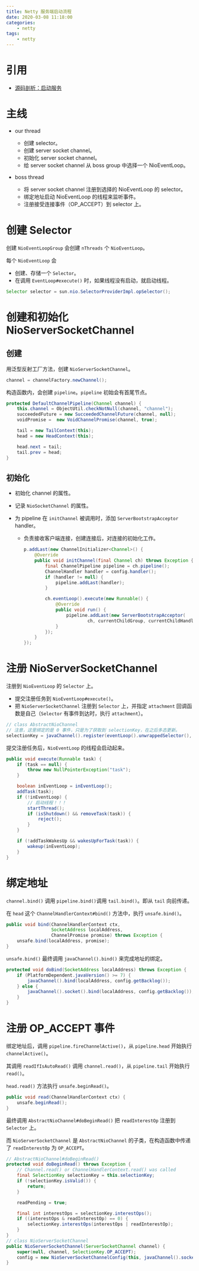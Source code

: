 ```yaml
---
title: Netty 服务端启动流程
date: 2020-03-08 11:18:00
categories:
	- netty
tags:
	- netty
---
```


# 引用

- [源码剖析：启动服务](https://time.geekbang.org/course/detail/237-158209)

# 主线

- our thread
  - 创建 selector。
  - 创建 server socket channel。
  - 初始化 server socket channel。
  - 给 server socket channel 从 boss group 中选择一个 NioEventLoop。

- boss thread 
  - 将 server socket channel 注册到选择的 NioEventLoop 的 selector。
  - 绑定地址启动 NioEventLoop 的线程来监听事件。
  - 注册接受连接事件（OP_ACCEPT）到 selector 上。

# 创建 Selector

创建 `NioEventLoopGroup` 会创建 `nThreads` 个 `NioEventLoop`。

每个 `NioEventLoop` 会

- 创建、存储一个 `Selector`。
- 在调用 `EventLoop#execute()` 时，如果线程没有启动，就启动线程。

```java
Selector selector = sun.nio.SelectorProviderImpl.opSelector();
```

# 创建和初始化 NioServerSocketChannel

## 创建

用泛型反射工厂方法，创建 `NioServerSocketChannel`。

```java
channel = channelFactory.newChannel();
```

构造函数内，会创建 `pipeline`。`pipeline` 初始会有首尾节点。

```java
protected DefaultChannelPipeline(Channel channel) {
    this.channel = ObjectUtil.checkNotNull(channel, "channel");
    succeededFuture = new SucceededChannelFuture(channel, null);
    voidPromise =  new VoidChannelPromise(channel, true);

    tail = new TailContext(this);
    head = new HeadContext(this);

    head.next = tail;
    tail.prev = head;
}
```

## 初始化

- 初始化 channel 的属性。

- 记录 `NioSocketChannel` 的属性。

- 为 pipeline 在 `initChannel` 被调用时，添加 `ServerBootstrapAcceptor` handler。
  
  - 负责接收客户端连接，创建连接后，对连接的初始化工作。
  
    ```java
    p.addLast(new ChannelInitializer<Channel>() {
        @Override
        public void initChannel(final Channel ch) throws Exception {
            final ChannelPipeline pipeline = ch.pipeline();
            ChannelHandler handler = config.handler();
            if (handler != null) {
                pipeline.addLast(handler);
            }
    
            ch.eventLoop().execute(new Runnable() {
                @Override
                public void run() {
                    pipeline.addLast(new ServerBootstrapAcceptor(
                            ch, currentChildGroup, currentChildHandler, currentChildOptions, currentChildAttrs));
                }
            });
        }
    });
    ```

# 注册 NioServerSocketChannel

注册到 `NioEventLoop` 的 `Selector` 上。

- 提交注册任务到 `NioEventLoop#execute()`。
- 把 `NioServerSocketChannel` 注册到 `Selector` 上，并指定  `attachment` 回调函数是自己（`Selector` 有事件到达时，执行 `attachment`）。

```java
// class AbstractNioChannel
// 注意，这里绑定的是 0 事件，只是为了获取到 selectionKey，在之后多态更新。
selectionKey = javaChannel().register(eventLoop().unwrappedSelector(), 0, this);
```

提交注册任务后，`NioEventLoop` 的线程会启动起来。

```java
public void execute(Runnable task) {
    if (task == null) {
        throw new NullPointerException("task");
    }

    boolean inEventLoop = inEventLoop();
    addTask(task);
    if (!inEventLoop) {
      	// 启动线程！！！
        startThread();
        if (isShutdown() && removeTask(task)) {
            reject();
        }
    }

    if (!addTaskWakesUp && wakesUpForTask(task)) {
        wakeup(inEventLoop);
    }
}
```

# 绑定地址

`channel.bind()` 调用 `pipeline.bind()`调用 `tail.bind()`。即从 `tail` 向前传递。

在 `head` 这个 `ChannelHandlerContext#bind()` 方法中，执行 `unsafe.bind()`。

```java
public void bind(ChannelHandlerContext ctx, 
                 SocketAddress localAddress, 
                 ChannelPromise promise) throws Exception {
    unsafe.bind(localAddress, promise);
}
```

`unsafe.bind()` 最终调用 `javaChannel().bind()` 来完成地址的绑定。

```java
protected void doBind(SocketAddress localAddress) throws Exception {
    if (PlatformDependent.javaVersion() >= 7) {
        javaChannel().bind(localAddress, config.getBacklog());
    } else {
        javaChannel().socket().bind(localAddress, config.getBacklog());
    }
}
```

# 注册 OP_ACCEPT 事件

绑定地址后，调用 `pipeline.fireChannelActive()`，从 `pipeline.head` 开始执行 `channelActive()`。

其调用 `readIfIsAutoRead()` 调用 `channel.read()`，从 `pipeline.tail` 开始执行 `read()`。

`head.read()` 方法执行 `unsafe.beginRead()`。

```java
public void read(ChannelHandlerContext ctx) {
    unsafe.beginRead();
}
```

最终调用 `AbstractNioChannel#doBeginRead()` 把 `readInterestOp` 注册到 `Selector` 上。

而 `NioServerSocketChannel` 是 `AbstractNioChannel` 的子类，在构造函数中传递了 `readInterestOp` 为  `OP_ACCEPT`。

```java
// AbstractNioChannel#doBeginRead()
protected void doBeginRead() throws Exception {
    // Channel.read() or ChannelHandlerContext.read() was called
    final SelectionKey selectionKey = this.selectionKey;
    if (!selectionKey.isValid()) {
        return;
    }

    readPending = true;

    final int interestOps = selectionKey.interestOps();
    if ((interestOps & readInterestOp) == 0) {
        selectionKey.interestOps(interestOps | readInterestOp);
    }
}
// class NioServerSocketChannel
public NioServerSocketChannel(ServerSocketChannel channel) {
    super(null, channel, SelectionKey.OP_ACCEPT);
    config = new NioServerSocketChannelConfig(this, javaChannel().socket());
}
```